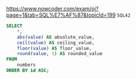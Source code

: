 https://www.nowcoder.com/exam/oj?page=1&tab=SQL%E7%AF%87&topicId=199
`SQL42`

```SQL
SELECT
    *,
    abs(value) AS absolute_value,
    ceil(value) AS ceiling_value,
    floor(value) AS floor_value,
    round(value, 1) AS rounded_value
FROM
    numbers
ORDER BY id ASC;
```
